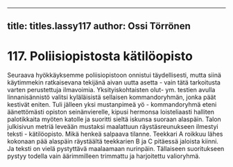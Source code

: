 
---

title: titles.lassy117
author: Ossi Törrönen
---


    
# 117. Poliisiopistosta kätilöopisto

Seuraava hyökkäyksemme poliisiopistoon onnistui täydellisesti, mutta siinä käytimmekin ratkaisevana tekijänä aivan uutta 
asetta - vain tätä tarkoitusta varten perustettuja ilmavoimia. Yksityiskohtaisten olut- ym. testien avulla linnanisännistö valitsi 
kyläläisistä sellaisen kommandoryhmän, jonka päät kestivät eniten. Tuli jälleen yksi mustanpimeä yö - kommandoryhmä 
eteni äänettömästi opiston seinänvierelle, kipusi hermonsa loisteliaasti halliten palotikkaita myöten katolle ja suoritti sieltä 
iskunsa suoraan alaspäin. Talon julkisivun metriä leveään mustaksi maalattuun räystäsreunukseen ilmestyi teksti -
kätilöopisto. Mikä henkeä salpaava tilanne. Teekkari A roikkuu lähes kokonaan pää alaspäin räystäältä teekkarien B ja C 
pitäessä jaloista kiinni. Ja teksti on vielä pystyttävä maalaamaan nurinpäin. Tällaiseen suoritukseen pystyy todella vain 
äärimmilleen trimmattu ja harjoitettu valioryhmä.


